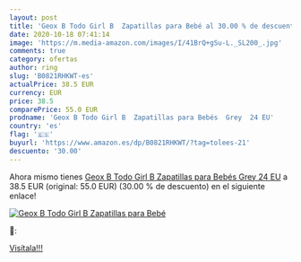 ```yaml
---
layout: post
title: 'Geox B Todo Girl B  Zapatillas para Bebé al 30.00 % de descuento'
date: 2020-10-18 07:41:14
image: 'https://m.media-amazon.com/images/I/41BrQ+gSu-L._SL200_.jpg'
comments: true
category: ofertas
author: ring
slug: 'B0821RHKWT-es'
actualPrice: 38.5 EUR
currency: EUR
price: 38.5
comparePrice: 55.0 EUR
prodname: 'Geox B Todo Girl B  Zapatillas para Bebés  Grey  24 EU'
country: 'es'
flag: '🇪🇸'
buyurl: 'https://www.amazon.es/dp/B0821RHKWT/?tag=tolees-21'
descuento: '30.00'
---
```


Ahora mismo tienes [Geox B Todo Girl B  Zapatillas para Bebés  Grey  24 EU](https://www.amazon.es/dp/B0821RHKWT/?tag=tolees-21) a 38.5 EUR (original: 55.0 EUR) (30.00 %  de descuento) en el siguiente enlace!

[![Geox B Todo Girl B  Zapatillas para Bebé](https://m.media-amazon.com/images/I/41BrQ+gSu-L._SL200_.jpg)](https://www.amazon.es/dp/B0821RHKWT/?tag=tolees-21)

🔎:


[Visítala!!!](https://www.amazon.es/dp/B0821RHKWT/?tag=tolees-21)
